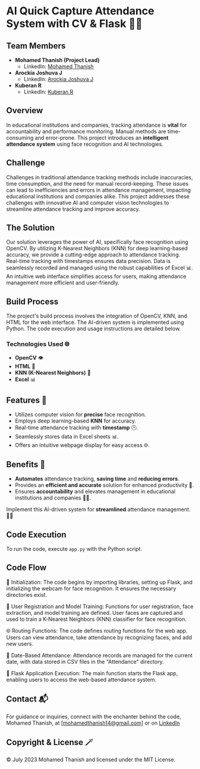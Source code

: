 # AI Quick Capture Attendance System with CV & Flask 🚀📸

## Team Members
- **Mohamed Thanish (Project Lead)**
  - LinkedIn: [Mohamed Thanish](https://www.linkedin.com/in/mohamed-thanish-m-b82053218/)
- **Arockia Joshuva J**
  - LinkedIn: [Arockia Joshuva J](https://www.linkedin.com/in/arockia-joshuva-j/)
- **Kuberan R**
  - LinkedIn: [Kuberan R](https://www.linkedin.com/in/kuberan-r-58101b235/)

## Overview
In educational institutions and companies, tracking attendance is **vital** for accountability and performance monitoring. Manual methods are time-consuming and error-prone. This project introduces an **intelligent attendance system** using face recognition and AI technologies.

## Challenge
Challenges in traditional attendance tracking methods include inaccuracies, time consumption, and the need for manual record-keeping. These issues can lead to inefficiencies and errors in attendance management, impacting educational institutions and companies alike. This project addresses these challenges with innovative AI and computer vision technologies to streamline attendance tracking and improve accuracy.

## The Solution
Our solution leverages the power of AI, specifically face recognition using OpenCV. By utilizing K-Nearest Neighbors (KNN) for deep learning-based accuracy, we provide a cutting-edge approach to attendance tracking. Real-time tracking with timestamps ensures data precision. Data is seamlessly recorded and managed using the robust capabilities of Excel 📊. An intuitive web interface simplifies access for users, making attendance management more efficient and user-friendly.

## Build Process
The project's build process involves the integration of OpenCV, KNN, and HTML for the web interface. The AI-driven system is implemented using Python. The code execution and usage instructions are detailed below.

### Technologies Used 🌐
- **OpenCV** 👁️
- **HTML** 📝
- **KNN (K-Nearest Neighbors)** 🧾
- **Excel** 📊 

## Features 🎯
- Utilizes computer vision for **precise** face recognition.
- Employs deep learning-based **KNN** for accuracy.
- Real-time attendance tracking with **timestamp** 🕒.
- Seamlessly stores data in Excel sheets 📊.
- Offers an intuitive webpage display for easy access 🌐.

## Benefits 🌟
- **Automates** attendance tracking, **saving time** and **reducing errors**.
- Provides an **efficient and accurate** solution for enhanced productivity 💼.
- Ensures **accountability** and elevates management in educational institutions and companies 🏫👥.

Implement this AI-driven system for **streamlined** attendance management. 📅🚀

## Code Execution
To run the code, execute `app.py` with the Python script.

## Code Flow
🚀 Initialization: The code begins by importing libraries, setting up Flask, and initializing the webcam for face recognition. It ensures the necessary directories exist.

👤 User Registration and Model Training: Functions for user registration, face extraction, and model training are defined. User faces are captured and used to train a K-Nearest Neighbors (KNN) classifier for face recognition.

🌐 Routing Functions: The code defines routing functions for the web app. Users can view attendance, take attendance by recognizing faces, and add new users.

📅 Date-Based Attendance: Attendance records are managed for the current date, with data stored in CSV files in the "Attendance" directory.

🚀 Flask Application Execution: The main function starts the Flask app, enabling users to access the web-based attendance system.

## Contact 📬
For guidance or inquiries, connect with the enchanter behind the code, Mohamed Thanish, at [mohamedthanish14@gmail.com] or on [LinkedIn](https://www.linkedin.com/in/mohamed-thanish-m-b82053218/)

## Copyright & License 🪄
© July 2023 Mohamed Thanish and licensed under the MIT License.
